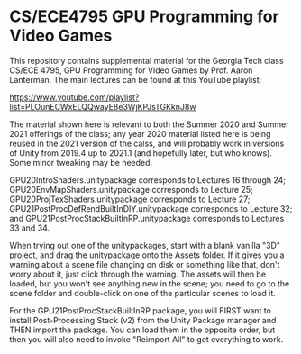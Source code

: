 # CS/ECE4795 GPU Programming for Video Games

This repository contains supplemental material for the Georgia Tech class CS/ECE 4795, GPU Programming for Video Games by Prof. Aaron Lanterman. The main lectures can be found at this YouTube playlist: 

https://www.youtube.com/playlist?list=PLOunECWxELQQwayE8e3WjKPJsTGKknJ8w

The material shown here is relevant to both the Summer 2020 and Summer 2021 offerings of the class; any year 2020 material listed here is being reused in the 2021 version of the calss, and will probably work in versions of Unity from 2019.4 up to 2021.1 (and hopefully later, but who knows). Some minor tweaking may be needed.

GPU20IntroShaders.unitypackage corresponds to Lectures 16 through 24; GPU20EnvMapShaders.unitypackage corresponds to Lecture 25; GPU20ProjTexShaders.unitypackage corresponds to Lecture 27; GPU21PostProcDefRendBuiltInDIY.unitypackage corresponds to Lecture 32; and GPU21PostProcStackBuiltInRP.unitypackage corresponds to Lectures 33 and 34. 

When trying out one of the unitypackages, start with a blank vanilla "3D" project, and drag the unitypackage onto the Assets folder. If it gives you a warning about a scene file changing on disk or something like that, don't worry about it, just click through the warning. The assets will then be loaded, but you won't see anything new in the scene; you need to go to the scene folder and double-click on one of the particular scenes to load it.

For the GPU21PostProcStackBuiltInRP package, you will FIRST want to install Post-Processing Stack (v2) from the Unity Package manager and THEN import the package. You can load them in the opposite order, but then you will also need to invoke "Reimport All" to get everything to work.
